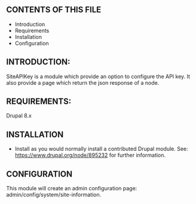 CONTENTS OF THIS FILE
---------------------

 * Introduction
 * Requirements
 * Installation
 * Configuration


INTRODUCTION:
-----------
SiteAPIKey is a module which provide an option to configure the API key. It also provide a page which return the json response of a node.


REQUIREMENTS:
-----------
Drupal 8.x

INSTALLATION
------------

 * Install as you would normally install a contributed Drupal module.
   See: https://www.drupal.org/node/895232 for further information.

CONFIGURATION
-------------

This module will create an admin configuration page:
admin/config/system/site-information.
